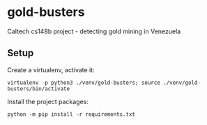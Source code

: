 # gold-busters
Caltech cs148b project - detecting gold mining in Venezuela

## Setup
Create a virtualenv, activate it:

`virtualenv -p python3 ./venv/gold-busters; source ./venv/gold-busters/bin/activate`

Install the project packages:

`python -m pip install -r requirements.txt`
